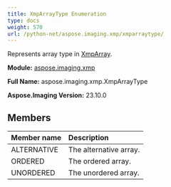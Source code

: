 ```yaml
---
title: XmpArrayType Enumeration
type: docs
weight: 570
url: /python-net/aspose.imaging.xmp/xmparraytype/
---
```


Represents array type in [XmpArray](/imaging/python-net/aspose.imaging.xmp/xmparray/).

**Module:** [aspose.imaging.xmp](/imaging/python-net/aspose.imaging.xmp/)

**Full Name:** aspose.imaging.xmp.XmpArrayType

**Aspose.Imaging Version:** 23.10.0

## **Members**
| **Member name** | **Description** |
| :- | :- |
| ALTERNATIVE | The alternative array. |
| ORDERED | The ordered array. |
| UNORDERED | The unordered array. |
